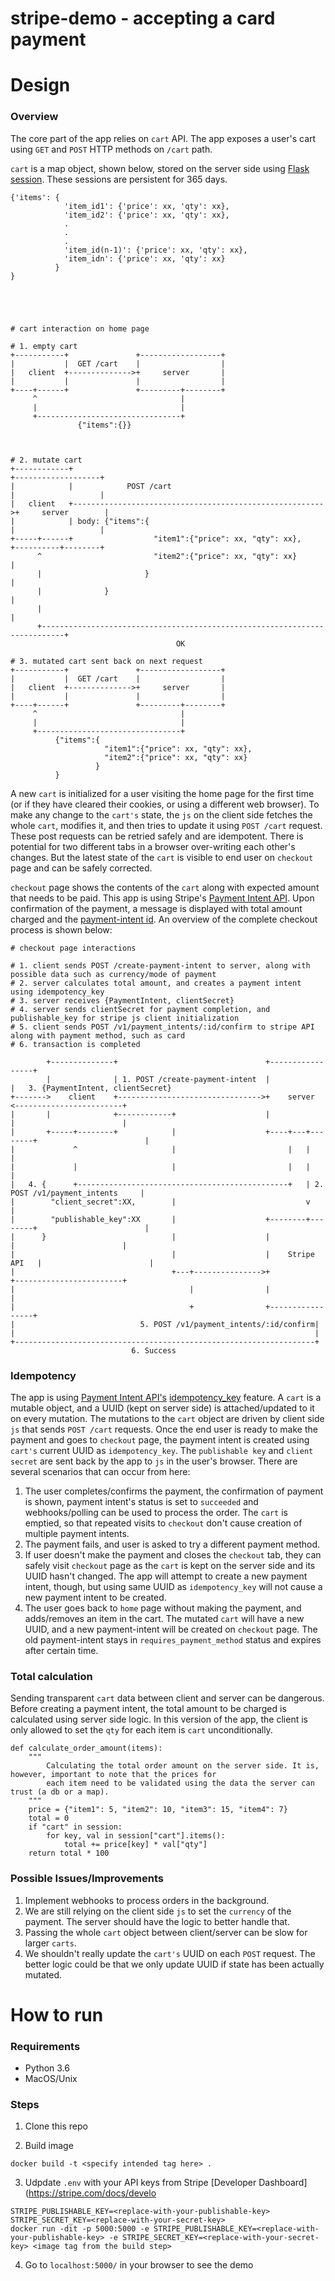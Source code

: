 # stripe-demo - accepting a card payment

# Design

### Overview
The core part of the app relies on `cart` API. The app exposes a user's cart using `GET` and `POST` HTTP methods on `/cart` path.

`cart` is a map object, shown below, stored on the server side using [Flask session](https://flask.palletsprojects.com/en/1.1.x/api/#sessions). These sessions are persistent for 365 days.

```
{'items': {
            'item_id1': {'price': xx, 'qty': xx},
            'item_id2': {'price': xx, 'qty': xx},
            .
            .
            .
            'item_id(n-1)': {'price': xx, 'qty': xx},
            'item_idn': {'price': xx, 'qty': xx}
          }
}





# cart interaction on home page

# 1. empty cart
+-----------+               +------------------+
|           |  GET /cart    |                  |
|   client  +-------------->+     server       |
|           |               |                  |
+----+------+               +---------+--------+
     ^                                |
     |                                |
     +--------------------------------+
               {"items":{}}



# 2. mutate cart
+------------+                                                         +-------------------+
|            |            POST /cart                                   |                   |
|   client   +-------------------------------------------------------->+     server        |
|            | body: {"items":{                                        |                   |
+-----+------+                  "item1":{"price": xx, "qty": xx},      +----------+--------+
      ^                         "item2":{"price": xx, "qty": xx}                  |
      |                       }                                                   |
      |              }                                                            |
      |                                                                           |
      +---------------------------------------------------------------------------+
                                     OK

# 3. mutated cart sent back on next request
+-----------+               +------------------+
|           |  GET /cart    |                  |
|   client  +-------------->+     server       |
|           |               |                  |
+----+------+               +---------+--------+
     ^                                |
     |                                |
     +--------------------------------+
          {"items":{
                     "item1":{"price": xx, "qty": xx},
                     "item2":{"price": xx, "qty": xx}
                   }
          }
```
A new `cart` is initialized for a user visiting the home page for the first time (or if they have cleared their cookies, or using a different web browser). To make any change to the `cart's` state, the `js` on the client side fetches the whole `cart`, modifies it, and then tries to update it using `POST /cart` request. These post requests can be retried safely and are idempotent. There is potential for two different tabs in a browser over-writing each other's changes. But the latest state of the `cart` is visible to end user on `checkout` page and can be safely corrected.

`checkout` page shows the contents of the `cart` along with expected amount that needs to be paid. This app is using Stripe's [Payment Intent API](https://stripe.com/docs/api/payment_intents). Upon confirmation of the payment, a message is displayed with total amount charged and the [payment-intent id](https://stripe.com/docs/api/payment_intents/object#payment_intent_object-id). An overview of the complete checkout process is shown below:

```
# checkout page interactions

# 1. client sends POST /create-payment-intent to server, along with possible data such as currency/mode of payment
# 2. server calculates total amount, and creates a payment intent using idempotency_key
# 3. server receives {PaymentIntent, clientSecret}
# 4. server sends clientSecret for payment completion, and publishable_key for stripe js client initialization
# 5. client sends POST /v1/payment_intents/:id/confirm to stripe API along with payment method, such as card
# 6. transaction is completed

        +--------------+                                 +-----------------+
        |              | 1. POST /create-payment-intent  |                 |   3. {PaymentIntent, clientSecret}
+------->    client    +-------------------------------->+    server       <------------------------+
|       |              +------------+                    |                 |                        |
|       +-----+--------+            |                    +----+---+--------+                        |
|             ^                     |                         |   |                                 |
|             |                     |                         |   |                                 |
|   4. {      +-----------------------------------------------+   | 2. POST /v1/payment_intents     |
|        "client_secret":XX,        |                             v                                 |
|        "publishable_key":XX       |                    +--------+--------+                        |
|      }                            |                    |                 |                        |
|                                   |                    |    Stripe API   |                        |
|                                   +---+--------------->+                 +------------------------+
|                                       |                |                 |
|                                       +                +-----------------+
|                            5. POST /v1/payment_intents/:id/confirm|
|                                                                   |
+-------------------------------------------------------------------+
                           6. Success
```



### Idempotency
The app is using [Payment Intent API's](https://stripe.com/docs/api/payment_intents) [idempotency_key](https://stripe.com/docs/api/idempotent_requests?lang=curl) feature. A `cart` is a mutable object, and a UUID (kept on server side) is attached/updated to it on every mutation. The mutations to the `cart` object are driven by client side `js` that sends `POST /cart` requests. Once the end user is ready to make the payment and goes to `checkout` page, the payment intent is created using `cart's` current UUID as `idempotency_key`. The `publishable key` and `client secret` are sent back by the app to `js` in the user's browser. There are several scenarios that can occur from here:

1. The user completes/confirms the payment, the confirmation of payment is shown, payment intent's status is set to `succeeded` and webhooks/polling can be used to process the order. The `cart` is emptied, so that repeated visits to `checkout` don't cause creation of multiple payment intents.
2. The payment fails, and user is asked to try a different payment method.
3. If user doesn't make the payment and closes the `checkout` tab, they can safely visit `checkout` page as the `cart` is kept on the server side and its UUID hasn't changed. The app will attempt to create a new payment intent, though, but using same UUID as `idempotency_key` will not cause a new payment intent to be created.
4. The user goes back to `home` page without making the payment, and adds/removes an item in the cart. The mutated `cart` will have a new UUID, and a new payment-intent will be created on `checkout` page. The old payment-intent stays in `requires_payment_method` status and expires after certain time.

### Total calculation
Sending transparent `cart` data between client and server can be dangerous. Before creating a payment intent, the total amount to be charged is calculated using server side logic. In this version of the app, the client is only allowed to set the `qty` for each item is `cart` unconditionally.

```
def calculate_order_amount(items):
    """
        Calculating the total order amount on the server side. It is, however, important to note that the prices for
        each item need to be validated using the data the server can trust (a db or a map).
    """
    price = {"item1": 5, "item2": 10, "item3": 15, "item4": 7}
    total = 0
    if "cart" in session:
        for key, val in session["cart"].items():
            total += price[key] * val["qty"]
    return total * 100
```

### Possible Issues/Improvements

1. Implement webhooks to process orders in the background.
1. We are still relying on the client side `js` to set the `currency` of the payment. The server should have the logic to better handle that.
2. Passing the whole `cart` object between client/server can be slow for larger `carts`.
3. We shouldn't really update the `cart's` UUID on each `POST` request. The better logic could be that we only update UUID if state has been actually mutated.


# How to run

### Requirements

- Python 3.6
- MacOS/Unix

### Steps
1. Clone this repo

2. Build image

```
docker build -t <specify intended tag here> .
```

3. Udpdate `.env` with your API keys from Stripe [Developer Dashboard](https://stripe.com/docs/develo

```
STRIPE_PUBLISHABLE_KEY=<replace-with-your-publishable-key>
STRIPE_SECRET_KEY=<replace-with-your-secret-key>
docker run -dit -p 5000:5000 -e STRIPE_PUBLISHABLE_KEY=<replace-with-your-publishable-key> -e STRIPE_SECRET_KEY=<replace-with-your-secret-key> <image tag from the build step>
```

4. Go to `localhost:5000/` in your browser to see the demo


